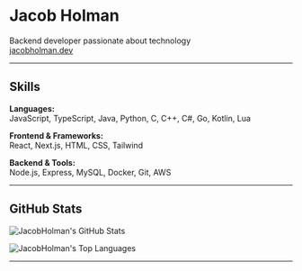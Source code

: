 # Jacob Holman

Backend developer passionate about technology  
[jacobholman.dev](https://jacobholman.dev)

---

## Skills

**Languages:**  
JavaScript, TypeScript, Java, Python, C, C++, C#, Go, Kotlin, Lua

**Frontend & Frameworks:**  
React, Next.js, HTML, CSS, Tailwind

**Backend & Tools:**  
Node.js, Express, MySQL, Docker, Git, AWS

---

## GitHub Stats

![JacobHolman's GitHub Stats](https://github-readme-stats.vercel.app/api?username=JacobHolman&show_icons=true&hide_title=true&hide_rank=false&count_private=true&theme=github_dark)

![JacobHolman's Top Languages](https://github-readme-stats.vercel.app/api/top-langs/?username=JacobHolman&layout=compact&theme=github_dark)

---
